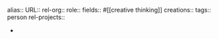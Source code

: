 alias::
URL::
rel-org::
role::
fields:: #[[creative thinking]]
creations::
tags:: person
rel-projects::

-
